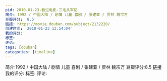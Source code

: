 ```yaml
---
pid: 2010-01-23-看过电影-三毛从军记
简介: 1992 / 中国大陆 / 剧情 儿童 喜剧 / 张建亚 / 贾林 魏宗万
豆瓣评分: '8.5'
链接: https://movie.douban.com/subject/2132220/
创建时间: '2010-01-23 13:54:04'
我的评分:
标签:
评论:
tags: [douban]
categories: [timeline]
---
```

简介:1992 / 中国大陆 / 剧情 儿童 喜剧 / 张建亚 / 贾林 魏宗万
豆瓣评分:8.5
[链接](https://movie.douban.com/subject/2132220/)
我的评分:
标签:
评论:

